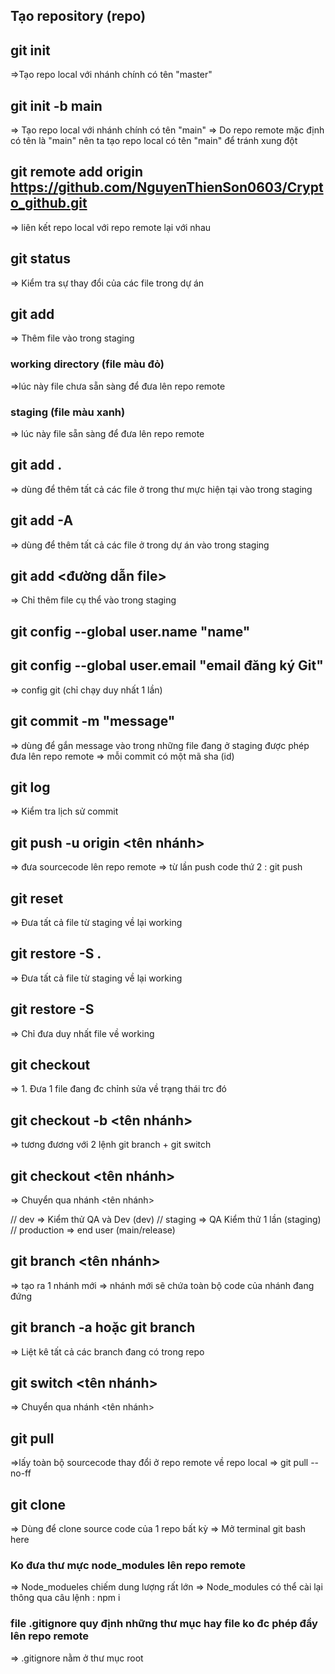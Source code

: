 ## Tạo repository (repo)
<!-- Lệnh gõ ở terminal -->
## git init
=>Tạo repo local với nhánh chính có tên "master"

## git init -b main
=> Tạo repo local với nhánh chính có tên "main"
=> Do repo remote mặc định có tên là "main" nên ta tạo repo local có tên "main" để tránh xung đột

## git remote add origin https://github.com/NguyenThienSon0603/Crypto_github.git
=> liên kết repo local với repo remote lại với nhau
<!-- Các lệnh trong git -->
## git status 
=> Kiểm tra sự thay đổi của các file trong dự án

## git add 
=> Thêm file vào trong staging
### working directory (file màu đỏ)
=>lúc này file chưa sẵn sàng để đưa lên repo remote
### staging (file màu xanh)
=> lúc này file sẵn sàng để đưa lên repo remote

## git add . 
=> dùng để thêm tất cả các file ở trong thư mực hiện tại vào trong staging

## git add -A 
=> dùng để thêm tất cả các file ở trong dự án vào trong staging

## git add <đường dẫn file> 
=> Chỉ thêm file cụ thể vào trong staging

<!-- Trước khi chạy lệnh commit thì chạy 2 lệnh này -->
## git config --global user.name "name"
## git config --global user.email "email đăng ký Git"
=> config git (chỉ chạy duy nhất 1 lần)

## git commit -m "message"
=> dùng để gắn message vào trong những file đang ở staging được phép đưa lên repo remote
=> mỗi commit có một mã sha (id)

## git log
=> Kiểm tra lịch sử commit

## git push -u origin <tên nhánh>
=> đưa sourcecode lên repo remote
=> từ lần push code thứ 2 : git push

 <!-- Đưa file từ staging về lại working -->
## git reset 
=> Đưa tất cả file từ staging về lại working 

## git restore -S . 
=> Đưa tất cả file từ staging về lại working 

## git restore -S <url file> 
=> Chỉ đưa duy nhất file về working

<!-- CHECK OUT -->
## git checkout <url file>
=> 1. Đưa 1 file đang đc chỉnh sửa về trạng thái trc đó

## git checkout -b <tên nhánh> 
=> tương đương với 2 lệnh git branch + git switch

## git checkout <tên nhánh> 
=> Chuyển qua nhánh <tên nhánh>

<!-- BRANCH -->
// dev => Kiểm thử QA và Dev (dev)
// staging => QA Kiểm thử 1 lần (staging)
// production => end user (main/release)

## git branch <tên nhánh> 
=> tạo ra 1 nhánh mới
=> nhánh mới sẽ chứa toàn bộ code của nhánh đang đứng

## git branch -a hoặc git branch 
=> Liệt kê tất cả các branch đang có trong repo

## git switch <tên nhánh>
=> Chuyển qua nhánh <tên nhánh>

<!-- Sau khi merge code các branch -->
## git pull
=>lấy toàn bộ sourcecode thay đổi ở repo remote về repo local 
=> git pull --no-ff

## git clone <url reporemote>
=> Dùng để clone source code của 1 repo bất kỳ
=> Mở terminal git bash here 












<!-- Lưu ý -->
### Ko đưa thư mực node_modules lên repo remote
=> Node_modueles chiếm dung lượng rất lớn
=> Node_modules có thể cài lại thông qua câu lệnh : npm i

### file .gitignore quy định những thư mục hay file ko đc phép đẩy lên repo remote
=> .gitignore nằm ở thư mục root